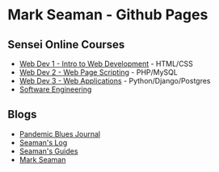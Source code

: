 # Mark Seaman - Github Pages

## Sensei Online Courses

* [Web Dev 1 - Intro to Web Development](course/bacs200) - HTML/CSS
* [Web Dev 2 - Web Page Scripting](course/bacs350-php) - PHP/MySQL
* [Web Dev 3 - Web Applications](course/bacs350) - Python/Django/Postgres
* [Software Engineering](course/cs350)


## Blogs

* [Pandemic Blues Journal](pandemic/Index)
* [Seaman's Log](https://SeamansLog.com)
* [Seaman's Guides](https://seamansguide.com/guide/Index.md)
* [Mark Seaman](https://markseaman.org/MarkSeaman/Index)

